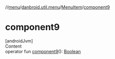 //[menu](../../index.md)/[danbroid.util.menu](../index.md)/[MenuItem](index.md)/[component9](component9.md)



# component9  
[androidJvm]  
Content  
operator fun [component9](component9.md)(): [Boolean](https://kotlinlang.org/api/latest/jvm/stdlib/kotlin/-boolean/index.html)  



